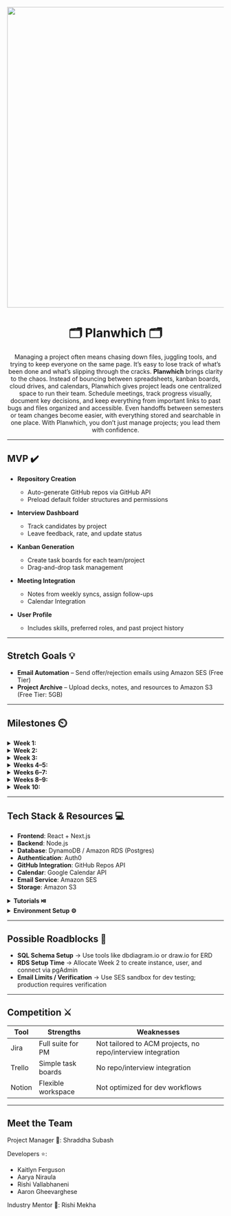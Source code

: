 <p align="center">
<img src='https://media4.giphy.com/media/l1Et9S6qY578FIJ3y/giphy.gif?cid=6c09b9521wzu6ur5dmne16p3xjuwkj7k7ooaccohkyue8nue&ep=v1_internal_gif_by_id&rid=giphy.gif&ct=g' width='700'>
</p>

# <h1 align="center">🗂️ Planwhich 🗂️</h1>

<p align="center">
Managing a project often means chasing down files, juggling tools, and trying to keep everyone on the same page. It’s easy to lose track of what’s been done and what’s slipping through the cracks. <b>Planwhich</b> brings clarity to the chaos. Instead of bouncing between spreadsheets, kanban boards, cloud drives, and calendars, Planwhich gives project leads one centralized space to run their team. Schedule meetings, track progress visually, document key decisions, and keep everything from important links to past bugs and files organized and accessible. Even handoffs between semesters or team changes become easier, with everything stored and searchable in one place. With Planwhich, you don’t just manage projects; you lead them with confidence.
</p>

---

## MVP ✔️

* **Repository Creation**
  * Auto-generate GitHub repos via GitHub API
  * Preload default folder structures and permissions  

* **Interview Dashboard**
  * Track candidates by project  
  * Leave feedback, rate, and update status  

* **Kanban Generation**
  * Create task boards for each team/project  
  * Drag-and-drop task management  

* **Meeting Integration**
  * Notes from weekly syncs, assign follow-ups  
  * Calendar Integration  

* **User Profile**
  * Includes skills, preferred roles, and past project history  

---

## Stretch Goals 💡

* **Email Automation** – Send offer/rejection emails using Amazon SES (Free Tier)  
* **Project Archive** – Upload decks, notes, and resources to Amazon S3 (Free Tier: 5GB)  

---

## Milestones ⏲️

<details>
  <summary><strong>Week 1:</strong></summary>
  <br>
  - Assign roles, finalize features, research AWS tools, wireframes
</details>

<details>
  <summary><strong>Week 2:</strong></summary>
  <br>
  - Frontend: Finish up wireframes, start creating basic pages  
  - Backend: Continue learning about AWS tools, create ER diagrams, identify relationships  
</details>

<details>
  <summary><strong>Week 3:</strong></summary>
  <br>
  - Frontend + Backend: Set up Auth & Integrate  
  - Frontend: Basic pages finished  
  - Backend: Basic tables set  
</details>

<details>
  <summary><strong>Weeks 4–5:</strong></summary>
  <br>
  - Frontend + Backend: Integrate GitHub Repo Feature  
</details>

<details>
  <summary><strong>Weeks 6–7:</strong></summary>
  <br>
  - Frontend + Backend: Kanban task board and meeting log UI + Integration  
</details>

<details>
  <summary><strong>Weeks 8–9:</strong></summary>
  <br>
  - Frontend + Backend: Polish UI, begin email/calendar integrations, Presentation Prep  
</details>

<details>
  <summary><strong>Week 10:</strong></summary>
  <br>
  - Testing, Final Changes, Present!  
</details>

---

## Tech Stack & Resources 💻

- **Frontend**: React + Next.js  
- **Backend**: Node.js  
- **Database**: DynamoDB / Amazon RDS (Postgres)  
- **Authentication**: Auth0  
- **GitHub Integration**: GitHub Repos API  
- **Calendar**: Google Calendar API  
- **Email Service**: Amazon SES  
- **Storage**: Amazon S3  

<details>
  <summary><strong>Tutorials ⏯️</strong></summary>

  - [React + Next.js](https://nextjs.org/docs/getting-started)  
  - [Node.js Setup](https://developer.mozilla.org/en-US/docs/Learn_web_development/Extensions/Server-side/Express_Nodejs/development_environment)  
  - [Auth0 Quickstart (Next.js)](https://auth0.com/docs/quickstart/webapp/nextjs)  
  - [DynamoDB Getting Started](https://docs.aws.amazon.com/amazondynamodb/latest/developerguide/GettingStarted.html)  
  - [GitHub API Docs](https://docs.github.com/en/rest/repos?apiVersion=2022-11-28)  
  - [Google Calendar API](https://console.cloud.google.com/marketplace/product/google/calendar-json.googleapis.com)  
  - [Amazon SES](https://aws.amazon.com/ses/)  
  - [Amazon S3](https://aws.amazon.com/pm/serv-s3/)  
</details>

<details>
  <summary><strong>Environment Setup ⚙️</strong></summary>

  **Frontend Setup**  
  - React + Next.js: [Docs](https://nextjs.org/docs/getting-started)  
  - Auth0: [Docs](https://auth0.com/docs/quickstart/webapp/nextjs)  
  - Git: [Download](https://git-scm.com/downloads)  
  - VS Code: [Setup](https://code.visualstudio.com/docs/introvideos/versioncontrol)  

  **Backend Setup**  
  - Node.js + Express: [Docs](https://developer.mozilla.org/en-US/docs/Learn_web_development/Extensions/Server-side/Express_Nodejs/development_environment)  
  - Auth0 (Backend): [Docs](https://auth0.com/docs/quickstart/backend/nodejs)  
  - DynamoDB: [Setup](https://docs.aws.amazon.com/amazondynamodb/latest/developerguide/GettingStarted.html)  
</details>

---

## Possible Roadblocks 🧠

- **SQL Schema Setup** → Use tools like dbdiagram.io or draw.io for ERD  
- **RDS Setup Time** → Allocate Week 2 to create instance, user, and connect via pgAdmin  
- **Email Limits / Verification** → Use SES sandbox for dev testing; production requires verification  

---

## Competition ⚔️

| Tool   | Strengths | Weaknesses |
|--------|-----------|------------|
| Jira   | Full suite for PM | Not tailored to ACM projects, no repo/interview integration |
| Trello | Simple task boards | No repo/interview integration |
| Notion | Flexible workspace | Not optimized for dev workflows |

---

## Meet the Team

Project Manager 🌠: Shraddha Subash  

Developers ⭐:  
* Kaitlyn Ferguson  
* Aarya Niraula  
* Rishi Vallabhaneni 
* Aaron Gheevarghese 

Industry Mentor 🌠: Rishi Mekha
